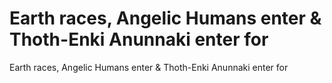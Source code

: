 # Earth races, Angelic Humans enter & Thoth-Enki Anunnaki enter for

Earth races, Angelic Humans enter & Thoth-Enki Anunnaki enter for
